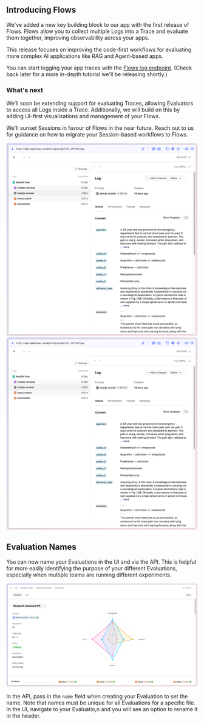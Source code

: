 ## Introducing Flows

We've added a new key building block to our app with the first release of Flows. Flows allow you to collect multiple Logs into a Trace and evaluate them together, improving observability across your apps.

This release focuses on improving the code-first workflows for evaluating more complex AI applications like RAG and Agent-based apps.

You can start logging your app traces with the [Flows log endpoint](https://humanloop.com/docs/v5/api-reference/flows/log).
(Check back later for a more in-depth tutorial we'll be releasing shortly.)

### What's next

We'll soon be extending support for evaluating Traces, allowing Evaluators to access all Logs inside a Trace.
Additionally, we will build on this by adding UI-first visualisations and management of your Flows.

We'll sunset Sessions in favour of Flows in the near future. Reach out to us for guidance on how to migrate your Session-based workflows to Flows.

![Image of a Flow with logs](../assets/images/changelogs/flows_screenshot.png)
![](../assets/images/changelog_flows_screenshot.png)

## Evaluation Names

You can now name your Evaluations in the UI and via the API. This is helpful for more easily identifying the purpose of your different Evaluations, especially when multiple teams are running different experiments.

![Evaluation with a name](../assets/images/changelogs/evaluation-rename.png)

In the API, pass in the `name` field when creating your Evaluation to set the name. Note that names must be unique for all Evaluations for a specific file. In the UI, navigate to your Evaluatio,n and you will see an option to rename it in the header.
